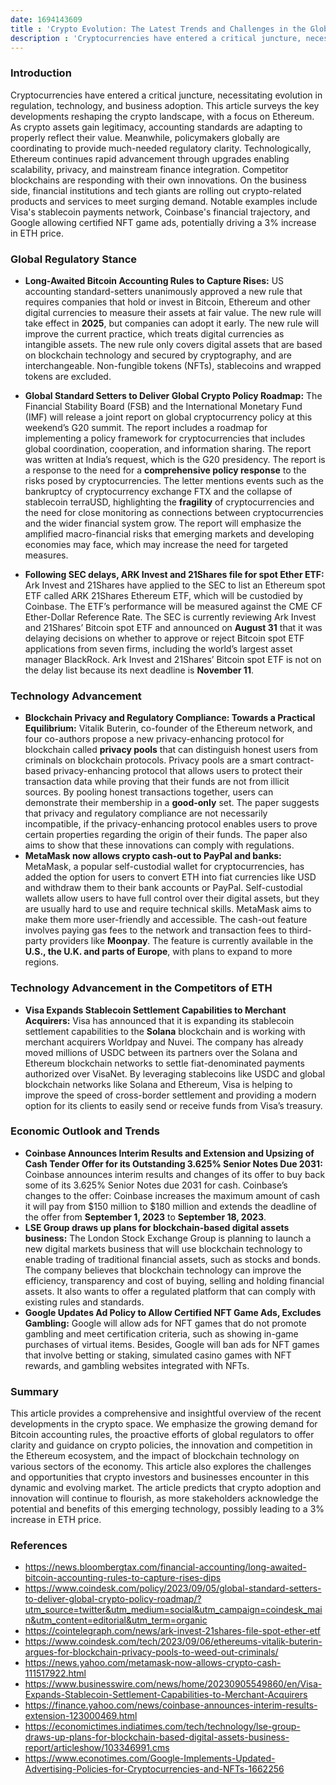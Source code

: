```yaml
---
date: 1694143609
title : 'Crypto Evolution: The Latest Trends and Challenges in the Global Regulation and Technology of Digital Assets Shape Ethereum’s Future'
description : 'Cryptocurrencies have entered a critical juncture, necessitating evolution in regulation, technology, and business adoption. This article surveys the key developments reshaping the crypto landscape, with a focus on Ethereum. As crypto assets gain legitimacy, accounting standards are adapting to properly reflect their value. Meanwhile, policymakers globally are coordinating to provide much-needed regulatory clarity. Technologically, Ethereum continues rapid advancement through upgrades enabling scalability, privacy, and mainstream finance integration. Competitor blockchains are responding with their own innovations. On the business side, financial institutions and tech giants are rolling out crypto-related products and services to meet surging demand. Notable examples include Visa's stablecoin payments network, Coinbase's financial trajectory, and Google allowing certified NFT game ads, potentially driving a 3% increase in ETH price.'
---
```


### Introduction

Cryptocurrencies have entered a critical juncture, necessitating evolution in regulation, technology, and business adoption. This article surveys the key developments reshaping the crypto landscape, with a focus on Ethereum.
As crypto assets gain legitimacy, accounting standards are adapting to properly reflect their value. Meanwhile, policymakers globally are coordinating to provide much-needed regulatory clarity. Technologically, Ethereum continues rapid advancement through upgrades enabling scalability, privacy, and mainstream finance integration. Competitor blockchains are responding with their own innovations. On the business side, financial institutions and tech giants are rolling out crypto-related products and services to meet surging demand. Notable examples include Visa's stablecoin payments network, Coinbase's financial trajectory, and Google allowing certified NFT game ads, potentially driving a 3% increase in ETH price.

### Global Regulatory Stance

- **Long-Awaited Bitcoin Accounting Rules to Capture Rises:** US accounting standard-setters unanimously approved a new rule that requires companies that hold or invest in Bitcoin, Ethereum and other digital currencies to measure their assets at fair value. The new rule will take effect in **2025**, but companies can adopt it early. The new rule will improve the current practice, which treats digital currencies as intangible assets. The new rule only covers digital assets that are based on blockchain technology and secured by cryptography, and are interchangeable. Non-fungible tokens (NFTs), stablecoins and wrapped tokens are excluded.

- **Global Standard Setters to Deliver Global Crypto Policy Roadmap:**  The Financial Stability Board (FSB) and the International Monetary Fund (IMF) will release a joint report on global cryptocurrency policy at this weekend’s G20 summit. The report includes a roadmap for implementing a policy framework for cryptocurrencies that includes global coordination, cooperation, and information sharing. The report was written at India’s request, which is the G20 presidency. The report is a response to the need for a **comprehensive policy response** to the risks posed by cryptocurrencies. The letter mentions events such as the bankruptcy of cryptocurrency exchange FTX and the collapse of stablecoin terraUSD, highlighting the **fragility** of cryptocurrencies and the need for close monitoring as connections between cryptocurrencies and the wider financial system grow. The report will emphasize the amplified macro-financial risks that emerging markets and developing economies may face, which may increase the need for targeted measures.

- **Following SEC delays, ARK Invest and 21Shares file for spot Ether ETF:**  Ark Invest and 21Shares have applied to the SEC to list an Ethereum spot ETF called ARK 21Shares Ethereum ETF, which will be custodied by Coinbase. The ETF’s performance will be measured against the CME CF Ether-Dollar Reference Rate. The SEC is currently reviewing Ark Invest and 21Shares’ Bitcoin spot ETF and announced on **August 31** that it was delaying decisions on whether to approve or reject Bitcoin spot ETF applications from seven firms, including the world’s largest asset manager BlackRock. Ark Invest and 21Shares’ Bitcoin spot ETF is not on the delay list because its next deadline is **November 11**.

### Technology Advancement

- **Blockchain Privacy and Regulatory Compliance: Towards a Practical Equilibrium:** Vitalik Buterin, co-founder of the Ethereum network, and four co-authors propose a new privacy-enhancing protocol for blockchain called **privacy pools** that can distinguish honest users from criminals on blockchain protocols. Privacy pools are a smart contract-based privacy-enhancing protocol that allows users to protect their transaction data while proving that their funds are not from illicit sources. By pooling honest transactions together, users can demonstrate their membership in a **good-only** set. The paper suggests that privacy and regulatory compliance are not necessarily incompatible, if the privacy-enhancing protocol enables users to prove certain properties regarding the origin of their funds. The paper also aims to show that these innovations can comply with regulations.
- **MetaMask now allows crypto cash-out to PayPal and banks:** MetaMask, a popular self-custodial wallet for cryptocurrencies, has added the option for users to convert ETH into fiat currencies like USD and withdraw them to their bank accounts or PayPal. Self-custodial wallets allow users to have full control over their digital assets, but they are usually hard to use and require technical skills. MetaMask aims to make them more user-friendly and accessible. The cash-out feature involves paying gas fees to the network and transaction fees to third-party providers like **Moonpay**. The feature is currently available in the **U.S., the U.K. and parts of Europe**, with plans to expand to more regions.

### Technology Advancement in the Competitors of ETH

- **Visa Expands Stablecoin Settlement Capabilities to Merchant Acquirers:** Visa has announced that it is expanding its stablecoin settlement capabilities to the **Solana** blockchain and is working with merchant acquirers Worldpay and Nuvei. The company has already moved millions of USDC between its partners over the Solana and Ethereum blockchain networks to settle fiat-denominated payments authorized over VisaNet. By leveraging stablecoins like USDC and global blockchain networks like Solana and Ethereum, Visa is helping to improve the speed of cross-border settlement and providing a modern option for its clients to easily send or receive funds from Visa’s treasury.

### Economic Outlook and Trends

- **Coinbase Announces Interim Results and Extension and Upsizing of Cash Tender Offer for its Outstanding 3.625% Senior Notes Due 2031:** Coinbase announces interim results and changes of its offer to buy back some of its 3.625% Senior Notes due 2031 for cash.
Coinbase’s changes to the offer: Coinbase increases the maximum amount of cash it will pay from $150 million to $180 million and extends the deadline of the offer from **September 1, 2023** to **September 18, 2023**.
- **LSE Group draws up plans for blockchain-based digital assets business:** The London Stock Exchange Group is planning to launch a new digital markets business that will use blockchain technology to enable trading of traditional financial assets, such as stocks and bonds. The company believes that blockchain technology can improve the efficiency, transparency and cost of buying, selling and holding financial assets. It also wants to offer a regulated platform that can comply with existing rules and standards.
- **Google Updates Ad Policy to Allow Certified NFT Game Ads, Excludes Gambling:** Google will allow ads for NFT games that do not promote gambling and meet certification criteria, such as showing in-game purchases of virtual items. Besides, Google will ban ads for NFT games that involve betting or staking, simulated casino games with NFT rewards, and gambling websites integrated with NFTs.

### Summary

This article provides a comprehensive and insightful overview of the recent developments in the crypto space. We emphasize the growing demand for Bitcoin accounting rules, the proactive efforts of global regulators to offer clarity and guidance on crypto policies, the innovation and competition in the Ethereum ecosystem, and the impact of blockchain technology on various sectors of the economy. This article also explores the challenges and opportunities that crypto investors and businesses encounter in this dynamic and evolving market. The article predicts that crypto adoption and innovation will continue to flourish, as more stakeholders acknowledge the potential and benefits of this emerging technology, possibly leading to a 3% increase in ETH price.

### References

- <https://news.bloombergtax.com/financial-accounting/long-awaited-bitcoin-accounting-rules-to-capture-rises-dips>
- <https://www.coindesk.com/policy/2023/09/05/global-standard-setters-to-deliver-global-crypto-policy-roadmap/?utm_source=twitter&utm_medium=social&utm_campaign=coindesk_main&utm_content=editorial&utm_term=organic>
- <https://cointelegraph.com/news/ark-invest-21shares-file-spot-ether-etf>
- <https://www.coindesk.com/tech/2023/09/06/ethereums-vitalik-buterin-argues-for-blockchain-privacy-pools-to-weed-out-criminals/>
- <https://news.yahoo.com/metamask-now-allows-crypto-cash-111517922.html>
- <https://www.businesswire.com/news/home/20230905549860/en/Visa-Expands-Stablecoin-Settlement-Capabilities-to-Merchant-Acquirers>
- <https://finance.yahoo.com/news/coinbase-announces-interim-results-extension-123000469.html>
- <https://economictimes.indiatimes.com/tech/technology/lse-group-draws-up-plans-for-blockchain-based-digital-assets-business-report/articleshow/103346991.cms>
- <https://www.econotimes.com/Google-Implements-Updated-Advertising-Policies-for-Cryptocurrencies-and-NFTs-1662256>
